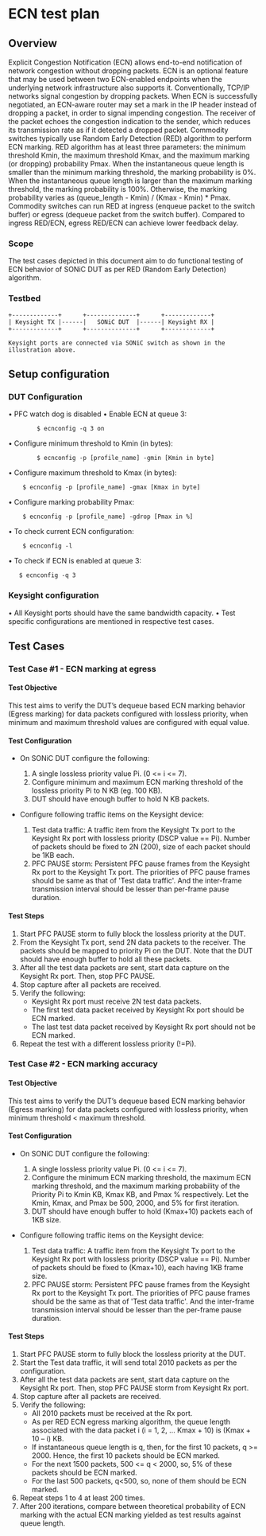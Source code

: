 # ECN test plan

## Overview

Explicit Congestion Notification (ECN) allows end-to-end notification of network congestion without dropping packets. ECN is an optional feature that may be used between two ECN-enabled endpoints when the underlying network infrastructure also supports it.
Conventionally, TCP/IP networks signal congestion by dropping packets. When ECN is successfully negotiated, an ECN-aware router may set a mark in the IP header instead of dropping a packet, in order to signal impending congestion. The receiver of the packet echoes the congestion indication to the sender, which reduces its transmission rate as if it detected a dropped packet.
Commodity switches typically use Random Early Detection (RED) algorithm to perform ECN marking. RED algorithm has at least three parameters: the minimum threshold Kmin, the maximum threshold Kmax, and the maximum marking (or dropping) probability Pmax. When the instantaneous queue length is smaller than the minimum marking threshold, the marking probability is 0%. When the instantaneous queue length is larger than the maximum marking threshold, the marking probability is 100%. Otherwise, the marking probability varies as (queue_length - Kmin) / (Kmax - Kmin) * Pmax.
Commodity switches can run RED at ingress (enqueue packet to the switch buffer) or egress (dequeue packet from the switch buffer). Compared to ingress RED/ECN, egress RED/ECN can achieve lower feedback delay.

### Scope

The test cases depicted in this document aim to do functional testing of ECN behavior of SONiC DUT as per RED (Random Early Detection) algorithm.

### Testbed

```
+-------------+      +--------------+      +-------------+       
| Keysight TX |------|   SONiC DUT  |------| Keysight RX | 
+-------------+      +--------------+      +-------------+ 

Keysight ports are connected via SONiC switch as shown in the illustration above.
```
## Setup configuration

### DUT Configuration
•	PFC watch dog is disabled
•	Enable ECN at queue 3:
```
        $ ecnconfig -q 3 on
```
•	Configure minimum threshold to Kmin (in bytes):
```
        $ ecnconfig -p [profile_name] -gmin [Kmin in byte]
```
•	Configure maximum threshold to Kmax (in bytes):
```
    $ ecnconfig -p [profile_name] -gmax [Kmax in byte]
```
•	Configure marking probability Pmax:
```
    $ ecnconfig -p [profile_name] -gdrop [Pmax in %]
```
•	To check current ECN configuration:
```
    $ ecnconfig -l 
```
•	To check if ECN is enabled at queue 3:
```
   $ ecnconfig -q 3
```
### Keysight configuration
•	All Keysight ports should have the same bandwidth capacity. 
•	Test specific configurations are mentioned in respective test cases.

## Test Cases

### Test Case #1 - ECN marking at egress

#### Test Objective

This test aims to verify the DUT’s dequeue based ECN marking behavior (Egress marking) for data packets configured with lossless priority, when minimum and maximum threshold values are configured with equal value.

#### Test Configuration

- On SONiC DUT configure the following:
  1. A single lossless priority value Pi. (0 <= i <= 7).
  2. Configure minimum and maximum ECN marking threshold of the lossless priority Pi to N KB (eg. 100 KB).
  3. DUT should have enough buffer to hold N KB packets.

- Configure following traffic items on the Keysight device:
  1. Test data traffic: A traffic item from the Keysight Tx port to
        the Keysight Rx port with lossless priority (DSCP value == Pi).
        Number of packets should be fixed to 2N (200), size of each packet should be 1KB each.
  2. PFC PAUSE storm: Persistent PFC pause frames from the Keysight
        Rx port to the Keysight Tx port. The priorities of PFC pause
        frames should be same as that of 'Test data traffic'. And the
        inter-frame transmission interval should be lesser than
        per-frame pause duration.

#### Test Steps

1. Start PFC PAUSE storm to fully block the lossless priority at the
    DUT.
2. From the Keysight Tx port, send 2N data packets to the receiver. The packets should be mapped to priority Pi on the DUT. Note that the DUT should have enough buffer to hold all these packets.
3. After all the test data packets are sent, start data capture on the Keysight Rx port. Then, stop PFC PAUSE.
4. Stop capture after all packets are received.
5. Verify the following:
   * Keysight Rx port must receive 2N test data packets.
   * The first test data packet received by Keysight Rx port should be ECN marked.
   * The last test data packet received by Keysight Rx port should not be ECN marked.
5. Repeat the test with a different lossless priority (!=Pi).


### Test Case #2 - ECN marking accuracy

#### Test Objective

This test aims to verify the DUT’s dequeue based ECN marking behavior (Egress marking) for data packets configured with lossless priority, when minimum threshold < maximum threshold.

#### Test Configuration

- On SONiC DUT configure the following:
  1. A single lossless priority value Pi. (0 <= i <= 7).
  2. Configure the minimum ECN marking threshold, the maximum ECN marking threshold, and the maximum marking probability of the Priority Pi to Kmin KB, Kmax KB, and Pmax % respectively. Let the Kmin, Kmax, and Pmax be 500, 2000, and 5% for first iteration.
  3. DUT should have enough buffer to hold (Kmax+10) packets each of 1KB size.

- Configure following traffic items on the Keysight device:
  1. Test data traffic: A traffic item from the Keysight Tx port to
        the Keysight Rx port with lossless priority (DSCP value == Pi).
        Number of packets should be fixed to (Kmax+10), each having 1KB frame size.
  2. PFC PAUSE storm: Persistent PFC pause frames from the Keysight
        Rx port to the Keysight Tx port. The priorities of PFC pause
        frames should be the same as that of 'Test data traffic'. And the
        inter-frame transmission interval should be lesser than the 
        per-frame pause duration.

#### Test Steps

1. Start PFC PAUSE storm to fully block the lossless priority at the
    DUT.
2. Start the Test data traffic, it will send total 2010 packets as per the configuration.
3. After all the test data packets are sent, start data capture on the Keysight Rx port. Then, stop PFC PAUSE storm from Keysight Rx port.
4. Stop capture after all packets are received.
5. Verify the following:
   * All 2010 packets must be received at the Rx port.
   * As per RED ECN egress marking algorithm, the queue length associated with the data packet i (i = 1, 2, … Kmax + 10) is (Kmax + 10 – i) KB.
   * If instantaneous queue length is q, then, for the first 10 packets, q >= 2000. Hence, the first 10 packets should be ECN marked.
   * For the next 1500 packets, 500 <= q < 2000, so, 5% of these packets should be ECN marked.
   * For the last 500 packets, q<500, so, none of them should be ECN marked.
6. Repeat steps 1 to 4 at least 200 times.
7. After 200 iterations, compare between theoretical probability of ECN marking with the actual ECN marking yielded as test results against queue length.